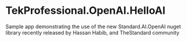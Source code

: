 # TekProfessional.OpenAI.HelloAI

Sample app demonstrating the use of the new Standard.AI.OpenAI nuget library recently released by Hassan Habib, and TheStandard community
